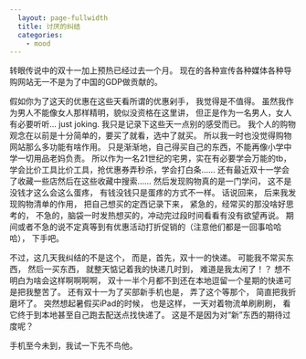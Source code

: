 ```yaml
---
  layout: page-fullwidth
  title: 讨厌的纠结
  categories:
    - mood
---
```


转眼传说中的双十一加上预热已经过去一个月。
现在的各种宣传各种媒体各种导购网站无一不是为了中国的GDP做贡献的。


假如你为了这天的优惠在这些天看所谓的优惠剁手，
我觉得是不值得。
虽然我作为男人不能像女人那样精明，貌似没资格在这里讲，
但正是作为一名男人，女人有必要听听...
just joking. 我只是记录下这些天一点别的感受而已。
我个人的购物观念在以前是十分简单的，要买了就看，选中了就买。
所以我一时也没觉得购物网站那么多功能有啥作用。
只是渐渐地，自己得买自己的东西，不能再像小学中学一切用品老妈负责。
所以作为一名21世纪的宅男，实在有必要学会万能的tb，
学会比价工具比价工具，抢优惠券弄秒杀，学会打白条……
还有最近双十一学会了收藏一些店然后在这些收藏中搜索……
然后发现购物真的是一门学问，
这不是没钱才这么会这么蛋疼，
有钱没钱只是蛋疼的方式不一样。
话说回来，
后来我发现购物清单的作用，
把自己想买的定西记录下来，
紧急的，经常买的那没啥好思考的，
不急的，脑袋一时发热想买的，冲动完过段时间看看有没有欲望再说。
期间或者不急的说不定真等到有优惠活动打折促销的（注意他们都是一回事哈哈哈），
下手吧。

不过，这几天我纠结的不是这个，
而是，首先，双十一的快递。
可能我不常买东西，
然后一买东西，
就整天惦记着我的快递几时到，
难道是我太闲了！？
想不明白为啥会这样啊啊啊啊，
双十一半个月都不到还在本地逗留一个星期的快递可是把我整苦了。
还有双十一为了买部新手机也是，
弄了这个等那个，
简直把我折磨坏了。
突然想起暑假买iPad的时候，
也是这样，
一天对着物流单刷刷刷，
看它终于到本地甚至自己跑去配送点找快递了。
这是不是因为对“新”东西的期待过度呢？

手机至今未到，我试一下先不鸟他。








